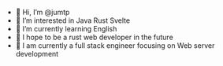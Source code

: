 - 👋 Hi, I’m @jumtp
- 👀 I’m interested in Java Rust Svelte 
- 🌱 I’m currently learning English
- 💞️ I hope to be a rust web developer in the future
- 🎈 I am currently a full stack engineer focusing on Web server development
